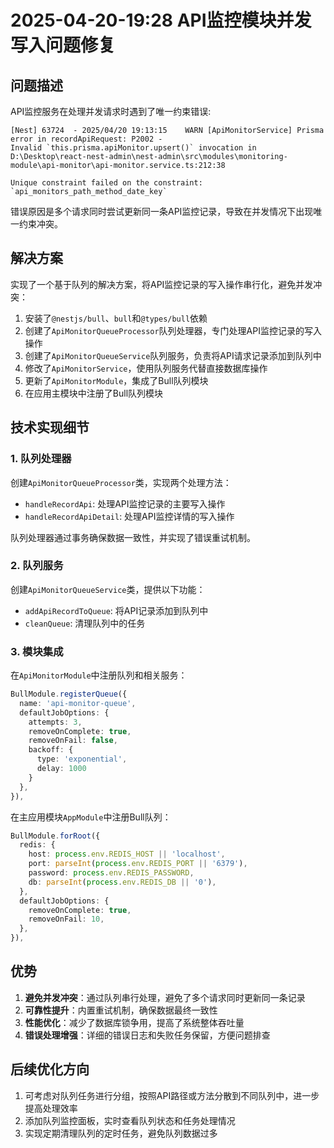 # 2025-04-20-19:28 API监控模块并发写入问题修复

## 问题描述

API监控服务在处理并发请求时遇到了唯一约束错误:

```
[Nest] 63724  - 2025/04/20 19:13:15    WARN [ApiMonitorService] Prisma error in recordApiRequest: P2002 -
Invalid `this.prisma.apiMonitor.upsert()` invocation in
D:\Desktop\react-nest-admin\nest-admin\src\modules\monitoring-module\api-monitor\api-monitor.service.ts:212:38

Unique constraint failed on the constraint: `api_monitors_path_method_date_key`
```

错误原因是多个请求同时尝试更新同一条API监控记录，导致在并发情况下出现唯一约束冲突。

## 解决方案

实现了一个基于队列的解决方案，将API监控记录的写入操作串行化，避免并发冲突：

1. 安装了`@nestjs/bull`、`bull`和`@types/bull`依赖
2. 创建了`ApiMonitorQueueProcessor`队列处理器，专门处理API监控记录的写入操作
3. 创建了`ApiMonitorQueueService`队列服务，负责将API请求记录添加到队列中
4. 修改了`ApiMonitorService`，使用队列服务代替直接数据库操作
5. 更新了`ApiMonitorModule`，集成了Bull队列模块
6. 在应用主模块中注册了Bull队列模块

## 技术实现细节

### 1. 队列处理器

创建`ApiMonitorQueueProcessor`类，实现两个处理方法：
- `handleRecordApi`: 处理API监控记录的主要写入操作
- `handleRecordApiDetail`: 处理API监控详情的写入操作

队列处理器通过事务确保数据一致性，并实现了错误重试机制。

### 2. 队列服务

创建`ApiMonitorQueueService`类，提供以下功能：
- `addApiRecordToQueue`: 将API记录添加到队列中
- `cleanQueue`: 清理队列中的任务

### 3. 模块集成

在`ApiMonitorModule`中注册队列和相关服务：
```typescript
BullModule.registerQueue({
  name: 'api-monitor-queue',
  defaultJobOptions: {
    attempts: 3,
    removeOnComplete: true,
    removeOnFail: false,
    backoff: {
      type: 'exponential',
      delay: 1000
    }
  },
}),
```

在主应用模块`AppModule`中注册Bull队列：
```typescript
BullModule.forRoot({
  redis: {
    host: process.env.REDIS_HOST || 'localhost',
    port: parseInt(process.env.REDIS_PORT || '6379'),
    password: process.env.REDIS_PASSWORD,
    db: parseInt(process.env.REDIS_DB || '0'),
  },
  defaultJobOptions: {
    removeOnComplete: true,
    removeOnFail: 10,
  },
}),
```

## 优势

1. **避免并发冲突**：通过队列串行处理，避免了多个请求同时更新同一条记录
2. **可靠性提升**：内置重试机制，确保数据最终一致性
3. **性能优化**：减少了数据库锁争用，提高了系统整体吞吐量
4. **错误处理增强**：详细的错误日志和失败任务保留，方便问题排查

## 后续优化方向

1. 可考虑对队列任务进行分组，按照API路径或方法分散到不同队列中，进一步提高处理效率
2. 添加队列监控面板，实时查看队列状态和任务处理情况
3. 实现定期清理队列的定时任务，避免队列数据过多